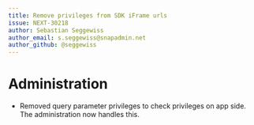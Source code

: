 ```yaml
---
title: Remove privileges from SDK iFrame urls
issue: NEXT-30218
author: Sebastian Seggewiss
author_email: s.seggewiss@snapadmin.net
author_github: @seggewiss
---
```

# Administration
* Removed query parameter privileges to check privileges on app side. The administration now handles this.
